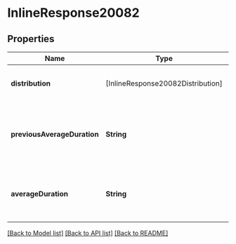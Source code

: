 # InlineResponse20082

## Properties
Name | Type | Description | Notes
------------ | ------------- | ------------- | -------------
**distribution** | [InlineResponse20082Distribution] | The count of sessions in these buckets. | [optional] 
**previousAverageDuration** | **String** | The previous average session duration for previous time range. | [optional] 
**averageDuration** | **String** | The average session duration for current time range. | [optional] 

[[Back to Model list]](../README.md#documentation-for-models) [[Back to API list]](../README.md#documentation-for-api-endpoints) [[Back to README]](../README.md)


